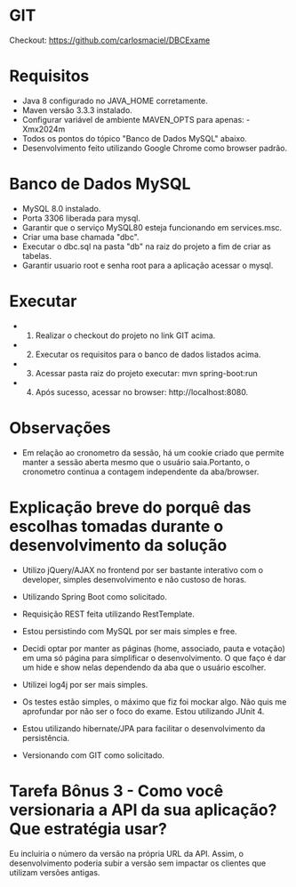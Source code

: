 # GIT

Checkout: https://github.com/carlosmaciel/DBCExame

# Requisitos
- Java 8 configurado no JAVA_HOME corretamente.
- Maven versão 3.3.3 instalado.
- Configurar variável de ambiente MAVEN_OPTS para apenas: -Xmx2024m
- Todos os pontos do tópico "Banco de Dados MySQL" abaixo.
- Desenvolvimento feito utilizando Google Chrome como browser padrão.

# Banco de Dados MySQL
- MySQL 8.0 instalado.
- Porta 3306 liberada para mysql.
- Garantir que o serviço MySQL80 esteja funcionando em services.msc.
- Criar uma base chamada "dbc".
- Executar o dbc.sql na pasta "db" na raiz do projeto a fim de criar as tabelas.
- Garantir usuario root e senha root para a aplicação acessar o mysql. 

# Executar
- 1) Realizar o checkout do projeto no link GIT acima.
- 2) Executar os requisitos para o banco de dados listados acima.
- 3) Acessar pasta raiz do projeto executar: mvn spring-boot:run
- 4) Após sucesso, acessar no browser: http://localhost:8080.

# Observações
- Em relação ao cronometro da sessão, há um cookie criado que permite manter a sessão aberta mesmo que o usuário saia.Portanto, o cronometro continua a contagem independente da aba/browser.

# Explicação breve do porquê das escolhas tomadas durante o desenvolvimento da solução

- Utilizo jQuery/AJAX no frontend por ser bastante interativo com o developer, simples desenvolvimento e não custoso de horas.

- Utilizando Spring Boot como solicitado.

- Requisição REST feita utilizando RestTemplate.

- Estou persistindo com MySQL por ser mais simples e free.

- Decidi optar por manter as páginas (home, associado, pauta e votação) em uma só página para simplificar o desenvolvimento. O que faço é dar um hide e show nelas dependendo da aba que o usuário escolher.

- Utilizei log4j por ser mais simples.

- Os testes estão simples, o máximo que fiz foi mockar algo. Não quis me aprofundar por não ser o foco do exame. Estou utilizando JUnit 4.

- Estou utilizando hibernate/JPA para facilitar o desenvolvimento da persistência.

- Versionando com GIT como solicitado.

# Tarefa Bônus 3 - Como você versionaria a API da sua aplicação? Que estratégia usar?

Eu incluiria o número da versão na própria URL da API. Assim, o desenvolvimento poderia subir a versão sem impactar os clientes que utilizam versões antigas.

